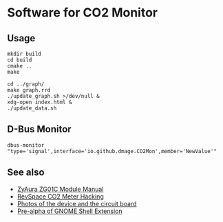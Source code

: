 # Software for CO2 Monitor

## Usage

    mkdir build
    cd build
    cmake ..
    make

    cd ../graph/
    make graph.rrd
    ./update_graph.sh >/dev/null &
    xdg-open index.html &
    ./update_data.sh

## D-Bus Monitor

    dbus-monitor "type='signal',interface='io.github.dmage.CO2Mon',member='NewValue'"

## See also

  * [ZyAura ZG01C Module Manual](http://www.zyaura.com/support/manual/pdf/ZyAura_CO2_Monitor_ZG01C_Module_ApplicationNote_141120.pdf)
  * [RevSpace CO2 Meter Hacking](https://revspace.nl/CO2MeterHacking)
  * [Photos of the device and the circuit board](http://habrahabr.ru/company/masterkit/blog/248403/)
  * [Pre-alpha of GNOME Shell Extension](https://github.com/dmage/gnome-shell-extensions-co2mon)
